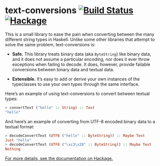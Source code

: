 # text-conversions [![Build Status](https://img.shields.io/github/workflow/status/cjdev/text-conversions/build/master)](https://github.com/cjdev/text-conversions/actions/workflows/build.yml) [![Hackage](https://img.shields.io/badge/hackage-0.3.1-5e5184)][hackage]

This is a small library to ease the pain when converting between the many different string types in Haskell. Unlike some other libraries that attempt to solve the same problem, text-conversions is:

  - **Safe.** This library treats binary data (aka `ByteString`) like binary data, and it does not assume a particular encoding, nor does it ever throw exceptions when failing to decode. It does, however, provide failable conversions between binary data and textual data.

  - **Extensible.** It’s easy to add or derive your own instances of the typeclasses to use your own types through the same interface.

Here’s an example of using text-conversions to convert between textual types:

```haskell
> convertText ("hello" :: String) :: Text
"hello"
```

And here’s an example of converting from UTF-8 encoded binary data to a textual format:

```haskell
> decodeConvertText (UTF8 ("hello" :: ByteString)) :: Maybe Text
Just "hello"
> decodeConvertText (UTF8 ("\xc3\x28" :: ByteString)) :: Maybe Text
Nothing
```

[For more details, see the documentation on Hackage.][hackage]

[hackage]: https://hackage.haskell.org/package/text-conversions
